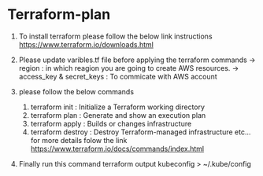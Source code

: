 # Terraform-plan

1. To install terraform please follow the below link instructions 
   https://www.terraform.io/downloads.html

2. Please update varibles.tf file before applying the terraform commands
   -> region : in which reagion you are going to create AWS resources.
   -> access_key & secret_keys : To commicate with AWS account

3. please follow the below commands
   1. terraform init : Initialize a Terraform working directory
   2. terraform plan : Generate and show an execution plan
   3. terraform apply : Builds or changes infrastructure
   4. terraform destroy : Destroy Terraform-managed infrastructure etc...
    for more details folow the link https://www.terraform.io/docs/commands/index.html


4. Finally run this command
   terraform output kubeconfig > ~/.kube/config

